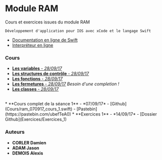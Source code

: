 # Module RAM

Cours et exercices issues du module RAM
```
Développement d'application pour IOS avec xCode et le langage Swift
```
- [Documentation en ligne de Swift](https://developer.apple.com/library/content/documentation/Swift/Conceptual/Swift_Programming_Language/TheBasics.html#//apple_ref/doc/uid/TP40014097-CH5-ID309)
- [Interpréteur en ligne](https://swift.sandbox.bluemix.net/)

### Cours

* [**Les variables** - *28/09/17*](Cours/Les_variables.md)
* [**Les structures de contrôle** - *28/09/17*](Cours/Les_structures_de_contrôle.md)
* [**Les fonctions** - *28/09/17*](Cours/Les_fonctions.md)
* [**Les fermetures** - *28/09/17*](Cours/Les_fermetures.md) *Besoin d'une completion !*
* [**Les classes** - *28/09/17*](Cours/Les_classes.md)
<br/>
* **Cours complet de la séance 1** - *07/09/17* - [Github](Cours/ram_070917_cours_1.swift) - [Pastebin](https://pastebin.com/ubefTeA0)
* **Exercices 1** - *14/09/17* - [Dossier Github](Exercices/Exercices_1)

### Auteurs

* **CORLER Damien**
* **ADAM Jason**
* **DEMOIS Alexis**
